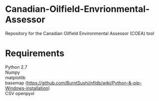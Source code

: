 # Canadian-Oilfield-Envrionmental-Assessor
Repository for the Canadian Oilfield Environmental Assessor (COEA) tool 

# Requirements
Python 2.7  
Numpy  
matplotlib  
basemap (https://github.com/BurntSushi/nfldb/wiki/Python-&-pip-Windows-installation)  
CSV 
openpyxl   



